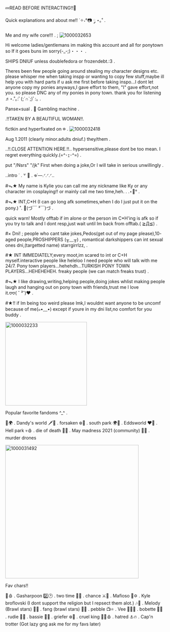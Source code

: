 💤READ BEFORE INTERACTING!!🎀

Quick explanations and about me!! ˙✧˖°📷 ༘ ⋆｡˚ .

Me and my wife core!!! . ;
![1000032653](https://github.com/user-attachments/assets/327d626a-7d01-48f6-bdfb-47955e7ea59a)

Hi welcome ladies/gentlemans im making this account and all for ponytown so If it goes buns im sorry(⁠-⁠_⁠-⁠;⁠)⁠・⁠・⁠・ .

SHIPS DNIUF unless doublefedora or frozendebt.:3 .

Theres been few people going around stealing my character designs etc. please whisper me when taking inspp or wanting to copy few stuff,maybe ill help you with hard parts if u ask me first before taking inspo...I dont let anyone copy my ponies anyways,I gave effort to them, "I" gave effort,not you. so please DNC any of my ponies in pony town. thank you for listening ♬⋆.˚｡⁠:ﾟ⁠(⁠;⁠´⁠∩⁠`⁠;⁠)ﾟ⁠:⁠｡ .

Panse×sual . 🎰 Gambling machine .

.!!TAKEN BY A BEAUTIFUL WOMAN!!.

fictkin and hyperfixated on ꥟ .
![1000032418](https://github.com/user-attachments/assets/d11a21a6-a124-4168-bf03-d869c2735558)


Aug 1.2011 (clearly minor.adults dniuf.) they/them .

  ..!!.CLOSE ATTENTION HERE.!!..
hypersensitive,please dont be too mean. I regret everything quickly.(⁠=⁠^⁠･⁠ｪ⁠･⁠^⁠=⁠) .

put "/Nsrs" "/jk" First when doing a joke,Or I will take in serious unwillingly .

..intro ˙ . ꒷ 🍰 . 𖦹˙—.ᐟ.ᐟ.ᐟ..

#ᯓ★ My name is Kylie you can call me any nickname like Ky or any character im cosplaying!! or mainly call me two time,heh. . .⋆🐾° .

#ᯓ★ INT,C*H (I can go long afk sometimes,when I do I just put it on the pony.) ˚. 🌈(⁠づ⁠￣⁠ ⁠³⁠￣⁠)⁠づ .

quick warn! Mostly offtab if im alone or the person im C*H'ing is afk so if you try to talk and I dont resp,just wait until Im back from offtab.(⁠ ⁠≧⁠Д⁠≦⁠) .

#× Dni! ; people who cant take jokes,Pedos(get out of my page please),10- aged people,PROSHIPPERS (╥﹏╥) , romantical darkshippers can int sexual ones dni,(targetted name) starrgirrlzz, .

#★ INT IMMEDIATELY;every moot,im scared to int or C+H myself.interactive people like heleloo I need people who will talk with me 24/7. Pony town players...hehehdh...TURKISH PONY TOWN PLAYERS...HEHEHEHEH. freaky people (we can match freaks trust) .

#ᯓ★ I like drawing,writing,helping people,doing jokes whlist making people laugh and hanging out on pony town with friends,trust me I love it.𖹭𖹭(⁠ ⁠˘⁠ ⁠³⁠˘⁠)⁠♥ .

#★!! if Im being too weird please lmk,I wouldnt want anyone to be uncomf because of me(⁠๑⁠•⁠﹏⁠•⁠) except if youre in my dni list,no comfort for you buddy .

<img width="257" height="263" alt="1000032233" src="https://github.com/user-attachments/assets/3d4817fa-a915-4a20-9628-99b066273213" />

Popular favorite fandoms ^_^ .

🌼🌍 . Dandy's world 
🗡️🐋 . forsaken
❄️🎢 . south park
🌍🥓 . Eddsworld
❤️🌺 . Hell park
💀🩸 . die of death
👑💲 . May madness 2021 (community)
🤖💤 . murder drones

<img width="420" height="420" alt="1000031492" src="https://github.com/user-attachments/assets/7f56bb29-6c08-436d-8746-13891fc30142" />

Fav chars!!

🌊🩸 . Gasharpoon 
2️⃣🕑 . two time
🔫🎰 . chance
⚔️🎩 . Mafioso
🥗✡️ . Kyle broflovski (I dont support the religion but I repsect them alot.)
🎶🎀 . Melody (Brawl stars)
👊🍿 . fang (brawl stars)
🐶🐾 . pebble
📺⭐ . Vee
🧑‍🎄🔔 . bobette
🦌🎁 . rudie
💐🧺 . bassie
🌿🧌 . griefer
❄️👑 . cruel king
👷‍♂️🩸 . hatred
⚓🔥 . Cap'n trotter
(Got lazy gng ask me for my favs later)



<!--
**P3stTheBeetle/P3stTheBeetle** is a ✨ _special_ ✨ repository because its `README.md` (this file) appears on your GitHub profile.

Here are some ideas to get you started:

- 🔭 I’m currently working on ...
- 🌱 I’m currently learning ...
- 👯 I’m looking to collaborate on ...
- 🤔 I’m looking for help with ...
- 💬 Ask me about ...
- 📫 How to reach me: ...
- 😄 Pronouns: ...
- ⚡ Fun fact: ...
-->
